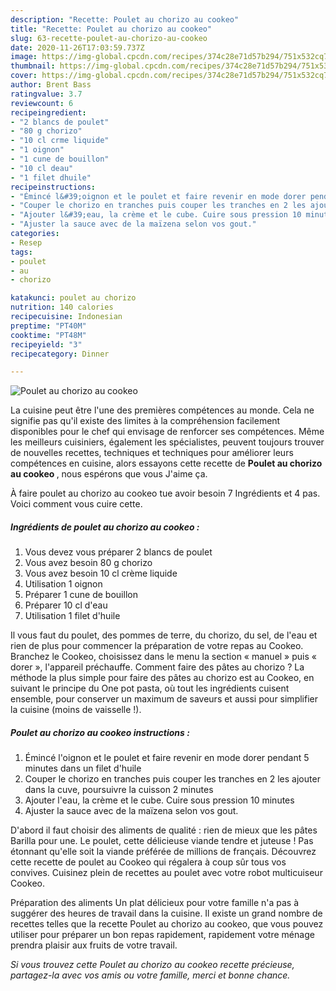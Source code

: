 ```yaml
---
description: "Recette: Poulet au chorizo au cookeo"
title: "Recette: Poulet au chorizo au cookeo"
slug: 63-recette-poulet-au-chorizo-au-cookeo
date: 2020-11-26T17:03:59.737Z
image: https://img-global.cpcdn.com/recipes/374c28e71d57b294/751x532cq70/poulet-au-chorizo-au-cookeo-photo-principale-de-la-recette.jpg
thumbnail: https://img-global.cpcdn.com/recipes/374c28e71d57b294/751x532cq70/poulet-au-chorizo-au-cookeo-photo-principale-de-la-recette.jpg
cover: https://img-global.cpcdn.com/recipes/374c28e71d57b294/751x532cq70/poulet-au-chorizo-au-cookeo-photo-principale-de-la-recette.jpg
author: Brent Bass
ratingvalue: 3.7
reviewcount: 6
recipeingredient:
- "2 blancs de poulet"
- "80 g chorizo"
- "10 cl crme liquide"
- "1 oignon"
- "1 cune de bouillon"
- "10 cl deau"
- "1 filet dhuile"
recipeinstructions:
- "Émincé l&#39;oignon et le poulet et faire revenir en mode dorer pendant 5 minutes dans un filet d&#39;huile"
- "Couper le chorizo en tranches puis couper les tranches en 2 les ajouter dans la cuve, poursuivre la cuisson 2 minutes"
- "Ajouter l&#39;eau, la crème et le cube. Cuire sous pression 10 minutes"
- "Ajuster la sauce avec de la maïzena selon vos gout."
categories:
- Resep
tags:
- poulet
- au
- chorizo

katakunci: poulet au chorizo 
nutrition: 140 calories
recipecuisine: Indonesian
preptime: "PT40M"
cooktime: "PT48M"
recipeyield: "3"
recipecategory: Dinner

---
```



![Poulet au chorizo au cookeo](https://img-global.cpcdn.com/recipes/374c28e71d57b294/751x532cq70/poulet-au-chorizo-au-cookeo-photo-principale-de-la-recette.jpg)

La cuisine peut être l'une des premières compétences au monde. Cela ne signifie pas qu'il existe des limites à la compréhension facilement disponibles pour le chef qui envisage de renforcer ses compétences. Même les meilleurs cuisiniers, également les spécialistes, peuvent toujours trouver de nouvelles recettes, techniques et techniques pour améliorer leurs compétences en cuisine, alors essayons cette recette de <strong> Poulet au chorizo au cookeo </strong>, nous espérons que vous J'aime ça.

<!--inarticleads1-->

À faire poulet au chorizo au cookeo tue avoir besoin 7 Ingrédients et 4 pas. Voici comment vous cuire cette.

##### Ingrédients de poulet au chorizo au cookeo :

1. Vous devez vous préparer 2 blancs de poulet
1. Vous avez besoin 80 g chorizo
1. Vous avez besoin 10 cl crème liquide
1. Utilisation 1 oignon
1. Préparer 1 cune de bouillon
1. Préparer 10 cl d&#39;eau
1. Utilisation 1 filet d&#39;huile


Il vous faut du poulet, des pommes de terre, du chorizo, du sel, de l&#39;eau et rien de plus pour commencer la préparation de votre repas au Cookeo. Branchez le Cookeo, choisissez dans le menu la section « manuel » puis « dorer », l&#39;appareil préchauffe. Comment faire des pâtes au chorizo ? La méthode la plus simple pour faire des pâtes au chorizo est au Cookeo, en suivant le principe du One pot pasta, où tout les ingrédients cuisent ensemble, pour conserver un maximum de saveurs et aussi pour simplifier la cuisine (moins de vaisselle !). 

<!--inarticleads2-->

##### Poulet au chorizo au cookeo instructions :

1. Émincé l&#39;oignon et le poulet et faire revenir en mode dorer pendant 5 minutes dans un filet d&#39;huile
1. Couper le chorizo en tranches puis couper les tranches en 2 les ajouter dans la cuve, poursuivre la cuisson 2 minutes
1. Ajouter l&#39;eau, la crème et le cube. Cuire sous pression 10 minutes
1. Ajuster la sauce avec de la maïzena selon vos gout.


D&#39;abord il faut choisir des aliments de qualité : rien de mieux que les pâtes Barilla pour une. Le poulet, cette délicieuse viande tendre et juteuse ! Pas étonnant qu&#39;elle soit la viande préférée de millions de français. Découvrez cette recette de poulet au Cookeo qui régalera à coup sûr tous vos convives. Cuisinez plein de recettes au poulet avec votre robot multicuiseur Cookeo. 

<!--inarticleads1-->

<p>
Préparation des aliments Un plat délicieux pour votre famille n'a pas à suggérer des heures de travail dans la cuisine. Il existe un grand nombre de recettes telles que la recette Poulet au chorizo au cookeo, que vous pouvez utiliser pour préparer un bon repas rapidement, rapidement votre ménage prendra plaisir aux fruits de votre travail.
</p>

<p>
<i>Si vous trouvez cette Poulet au chorizo au cookeo recette précieuse, partagez-la avec vos amis ou votre famille, merci et bonne chance.</i>
</p>
